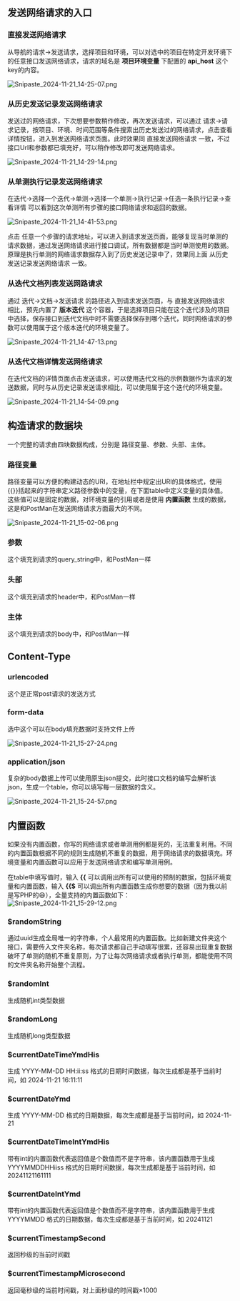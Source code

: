 ## 发送网络请求的入口

### 直接发送网络请求

从导航的请求->发送请求，选择项目和环境，可以对选中的项目在特定开发环境下的任意接口发送网络请求，请求的域名是 **项目环境变量** 下配置的 **api_host** 这个key的内容。

![Snipaste_2024-11-21_14-25-07.png](https://gitee.com/onlinetool/mypostman/raw/master/doc/images/Snipaste_2024-11-21_14-25-07.png)

### 从历史发送记录发送网络请求

发送过的网络请求，下次想要参数稍作修改，再次发送请求，可以通过 请求->请求记录，按项目、环境、时间范围等条件搜索出历史发送过的网络请求，点击查看详情按钮，进入到发送网络请求页面。此时效果同 直接发送网络请求 一致，不过接口Url和参数都已填充好，可以稍作修改即可发送网络请求。

![Snipaste_2024-11-21_14-29-14.png](https://gitee.com/onlinetool/mypostman/raw/master/doc/images/Snipaste_2024-11-21_14-29-14.png)

### 从单测执行记录发送网络请求

在迭代->选择一个迭代->单测->选择一个单测->执行记录->任选一条执行记录->查看详情 可以看到这次单测所有步骤的接口网络请求和返回的数据。

![Snipaste_2024-11-21_14-41-53.png](https://gitee.com/onlinetool/mypostman/raw/master/doc/images/Snipaste_2024-11-21_14-41-53.png)

点击 任意一个步骤的请求地址，可以进入到请求发送页面，能够复现当时单测的请求数据，通过发送网络请求进行接口调试，所有数据都是当时单测使用的数据。原理是执行单测的网络请求数据存入到了历史发送记录中了，效果同上面 从历史发送记录发送网络请求 一致。

### 从迭代文档列表发送网路请求

通过 迭代->文档->发送请求 的路径进入到请求发送页面，与 直接发送网络请求 相比，预先内置了 **版本迭代** 这个容器，于是选择项目只能在这个迭代涉及的项目中选择，保存接口到迭代文档中时不需要选择保存到哪个迭代，同时网络请求的参数可以使用属于这个版本迭代的环境变量了。

![Snipaste_2024-11-21_14-47-13.png](https://gitee.com/onlinetool/mypostman/raw/master/doc/images/Snipaste_2024-11-21_14-47-13.png)

### 从迭代文档详情发送网络请求

在迭代文档的详情页面点击发送请求，可以使用迭代文档的示例数据作为请求的发送数据，同时与从历史记录发送请求相比，可以使用属于这个迭代的环境变量。

![Snipaste_2024-11-21_14-54-09.png](https://gitee.com/onlinetool/mypostman/raw/master/doc/images/Snipaste_2024-11-21_14-54-09.png)

## 构造请求的数据块

一个完整的请求由四块数据构成，分别是 路径变量、参数、头部、主体。

### 路径变量
路径变量可以方便的构建动态的URI，在地址栏中规定出URI的具体格式，使用{{}}括起来的字符串定义路径参数中的变量，在下面table中定义变量的具体值。这些值可以是固定的数据，对环境变量的引用或者是使用 **内置函数** 生成的数据，这是和PostMan在发送网络请求方面最大的不同。

![Snipaste_2024-11-21_15-02-06.png](https://gitee.com/onlinetool/mypostman/raw/master/doc/images/Snipaste_2024-11-21_15-02-06.png)

### 参数
这个填充到请求的query_string中，和PostMan一样

### 头部
这个填充到请求的header中，和PostMan一样

### 主体
这个填充到请求的body中，和PostMan一样

## Content-Type

### urlencoded
这个是正常post请求的发送方式

### form-data
选中这个可以在body填充数据时支持文件上传

![Snipaste_2024-11-21_15-27-24.png](https://gitee.com/onlinetool/mypostman/raw/master/doc/images/Snipaste_2024-11-21_15-27-24.png)

### application/json
复杂的body数据上传可以使用原生json提交，此时接口文档的编写会解析该json，生成一个table，你可以填写每一层数据的含义。

![Snipaste_2024-11-21_15-24-57.png](https://gitee.com/onlinetool/mypostman/raw/master/doc/images/Snipaste_2024-11-21_15-24-57.png)

## 内置函数
  如果没有内置函数，你写的网络请求或者单测用例都是死的，无法重复利用。不同的内置函数根据不同的规则生成随机不重复的数据，用于网络请求的数据填充。环境变量和内置函数可以应用于发送网络请求和编写单测用例。

  在table中填写值时，输入 **{{** 可以调用出所有可以使用的预制的数据，包括环境变量和内置函数，输入 **{{$** 可以调出所有内置函数生成你想要的数据（因为我以前是写PHP的😄），全量支持的内置函数如下：
  ![Snipaste_2024-11-21_15-29-12.png](https://gitee.com/onlinetool/mypostman/raw/master/doc/images/Snipaste_2024-11-21_15-29-12.png)

### **$randomString**
通过uuid生成全局唯一的字符串，个人最常用的内置函数。比如新建文件夹这个接口，需要传入文件夹名称，每次请求都自己手动填写很累，还容易出现重复数据破坏了单测的随机不重复原则，为了让每次网络请求或者执行单测，都能使用不同的文件夹名称开始整个流程。

### $randomInt
生成随机int类型数据

### $randomLong
生成随机long类型数据

### $currentDateTimeYmdHis
生成 YYYY-MM-DD HH:ii:ss 格式的日期时间数据，每次生成都是基于当前时间，如 2024-11-21 16:11:11

### $currentDateYmd
生成 YYYY-MM-DD 格式的日期数据，每次生成都是基于当前时间，如 2024-11-21

### $currentDateTimeIntYmdHis
带有int的内置函数代表返回值是个数值而不是字符串，该内置函数用于生成 YYYYMMDDHHiiss 格式的日期时间数据，每次生成都是基于当前时间，如 20241121161111

### $currentDateIntYmd
带有int的内置函数代表返回值是个数值而不是字符串，该内置函数用于生成 YYYYMMDD 格式的日期数据，每次生成都是基于当前时间，如 20241121

### $currentTimestampSecond
返回秒级的当前时间戳

### $currentTimestampMicrosecond
返回毫秒级的当前时间戳，对上面秒级的时间戳×1000
